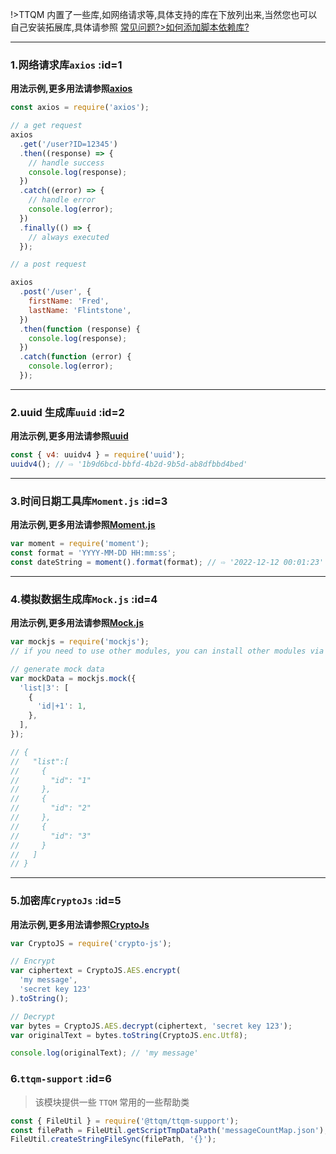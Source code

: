 !>TTQM 内置了一些库,如网络请求等,具体支持的库在下放列出来,当然您也可以自己安装拓展库,具体请参照 [常见问题?>如何添加脚本依赖库?](zh-cn/question/how-to-add-support-modules.md)

---

### 1.网络请求库`axios` :id=1

**用法示例,更多用法请参照[axios](https://www.npmjs.com/package/axios)**

```javascript
const axios = require('axios');

// a get request
axios
  .get('/user?ID=12345')
  .then((response) => {
    // handle success
    console.log(response);
  })
  .catch((error) => {
    // handle error
    console.log(error);
  })
  .finally(() => {
    // always executed
  });

// a post request

axios
  .post('/user', {
    firstName: 'Fred',
    lastName: 'Flintstone',
  })
  .then(function (response) {
    console.log(response);
  })
  .catch(function (error) {
    console.log(error);
  });
```

---

### 2.uuid 生成库`uuid` :id=2

**用法示例,更多用法请参照[uuid](https://www.npmjs.com/package/uuid)**

```javascript
const { v4: uuidv4 } = require('uuid');
uuidv4(); // ⇨ '1b9d6bcd-bbfd-4b2d-9b5d-ab8dfbbd4bed'
```

---

### 3.时间日期工具库`Moment.js` :id=3

**用法示例,更多用法请参照[Moment.js](https://momentjs.com/docs/)**

```javascript
var moment = require('moment');
const format = 'YYYY-MM-DD HH:mm:ss';
const dateString = moment().format(format); // ⇨ '2022-12-12 00:01:23'
```

---

### 4.模拟数据生成库`Mock.js` :id=4

**用法示例,更多用法请参照[Mock.js](https://github.com/nuysoft/Mock/wiki)**

```javascript
var mockjs = require('mockjs');
// if you need to use other modules, you can install other modules via npm, please read the doc: https://doc.ttqm.app/#/en/question/how-to-add-support-modules

// generate mock data
var mockData = mockjs.mock({
  'list|3': [
    {
      'id|+1': 1,
    },
  ],
});

// {
//   "list":[
//     {
//       "id": "1"
//     },
//     {
//       "id": "2"
//     },
//     {
//       "id": "3"
//     }
//   ]
// }
```

---

### 5.加密库`CryptoJs` :id=5

**用法示例,更多用法请参照[CryptoJs](https://cryptojs.gitbook.io/docs/)**

```javascript
var CryptoJS = require('crypto-js');

// Encrypt
var ciphertext = CryptoJS.AES.encrypt(
  'my message',
  'secret key 123'
).toString();

// Decrypt
var bytes = CryptoJS.AES.decrypt(ciphertext, 'secret key 123');
var originalText = bytes.toString(CryptoJS.enc.Utf8);

console.log(originalText); // 'my message'
```

### 6.`ttqm-support` :id=6

> 该模块提供一些 `TTQM` 常用的一些帮助类

```javascript
const { FileUtil } = require('@ttqm/ttqm-support');
const filePath = FileUtil.getScriptTmpDataPath('messageCountMap.json');
FileUtil.createStringFileSync(filePath, '{}');
```

